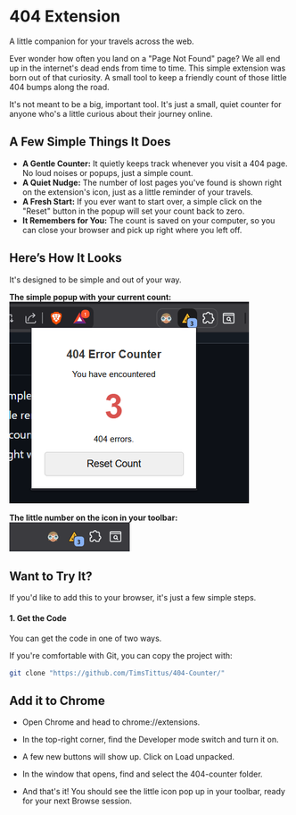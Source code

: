 # 404 Extension

A little companion for your travels across the web.

Ever wonder how often you land on a "Page Not Found" page? We all end up in the internet's dead ends from time to time. This simple extension was born out of that curiosity. A small tool to keep a friendly count of those little 404 bumps along the road.

It's not meant to be a big, important tool. It's just a small, quiet counter for anyone who's a little curious about their journey online.

## A Few Simple Things It Does

* **A Gentle Counter:** It quietly keeps track whenever you visit a 404 page. No loud noises or popups, just a simple count.
* **A Quiet Nudge:** The number of lost pages you've found is shown right on the extension's icon, just as a little reminder of your travels.
* **A Fresh Start:** If you ever want to start over, a simple click on the "Reset" button in the popup will set your count back to zero.
* **It Remembers for You:** The count is saved on your computer, so you can close your browser and pick up right where you left off.

## Here’s How It Looks

It's designed to be simple and out of your way.

**The simple popup with your current count:**
![Screenshot of the extension popup showing the count](2.png)

**The little number on the icon in your toolbar:**
![Screenshot of the extension icon in the Chrome toolbar with a number badge](1.png)

## Want to Try It?

If you'd like to add this to your browser, it's just a few simple steps.

#### 1. Get the Code

You can get the code in one of two ways.

If you're comfortable with Git, you can copy the project with:
```bash
git clone "https://github.com/TimsTittus/404-Counter/"
```
## Add it to Chrome
* Open Chrome and head to chrome://extensions.

* In the top-right corner, find the Developer mode switch and turn it on.

* A few new buttons will show up. Click on Load unpacked.

* In the window that opens, find and select the 404-counter folder.

* And that's it! You should see the little icon pop up in your toolbar, ready for your next Browse session.